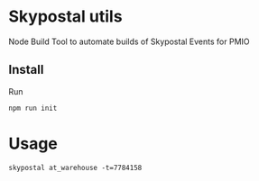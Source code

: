 # Skypostal utils

Node Build Tool to automate builds of Skypostal Events for PMIO

## Install

Run

```shell
npm run init
```

# Usage

```shell
skypostal at_warehouse -t=7784158
```